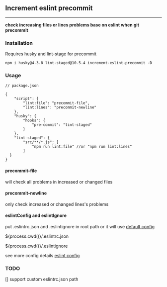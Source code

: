 ## Increment eslint precommit
----

**check increasing files or lines problems base on eslint when git precommit**

### Installation

Requires husky and lint-stage for precommit

```
npm i husky@4.3.8 lint-staged@10.5.4 increment-eslint-precommit -D
```

### Usage

```
// package.json

{
    "script": {
        "lint:file": "precommit-file",
        "lint:lines": "precommit-newline"
    },
    "husky": {
        "hooks": {
            "pre-commit": "lint-staged"
        }
    },
    "lint-staged": {
        "src/**/*.js": [
            "npm run lint:file" //or "npm run lint:lines"
        ]
  }
}
```
#### precommit-file

will check all problems in increased or changed files

#### precommit-newline

only check increased or changed lines's problems

#### eslintConfig and eslintIgnore
put .eslintrc.json and .eslintignore in root path or it will use [default config](https://github.com/ZiYuEdward/increment-eslint-precommit/blob/master/.eslintrc.json)

${process.cwd()}/.eslintrc.json

${process.cwd()}/.eslintignore

see more config details [eslint config](https://eslint.org/docs/user-guide/configuring/configuration-files#configuration-file-formats)

### TODO
[] support custom eslintrc.json path

